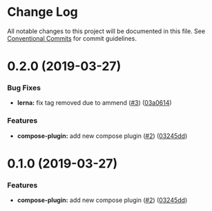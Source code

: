 # Change Log

All notable changes to this project will be documented in this file.
See [Conventional Commits](https://conventionalcommits.org) for commit guidelines.

# 0.2.0 (2019-03-27)


### Bug Fixes

* **lerna:** fix tag removed due to ammend ([#3](https://github.com/airyrooms/maleo-plugins/issues/3)) ([03a0614](https://github.com/airyrooms/maleo-plugins/commit/03a0614))


### Features

* **compose-plugin:** add new compose plugin ([#2](https://github.com/airyrooms/maleo-plugins/issues/2)) ([03245dd](https://github.com/airyrooms/maleo-plugins/commit/03245dd))





# 0.1.0 (2019-03-27)


### Features

* **compose-plugin:** add new compose plugin ([#2](https://github.com/airyrooms/maleo-plugins/issues/2)) ([03245dd](https://github.com/airyrooms/maleo-plugins/commit/03245dd))
